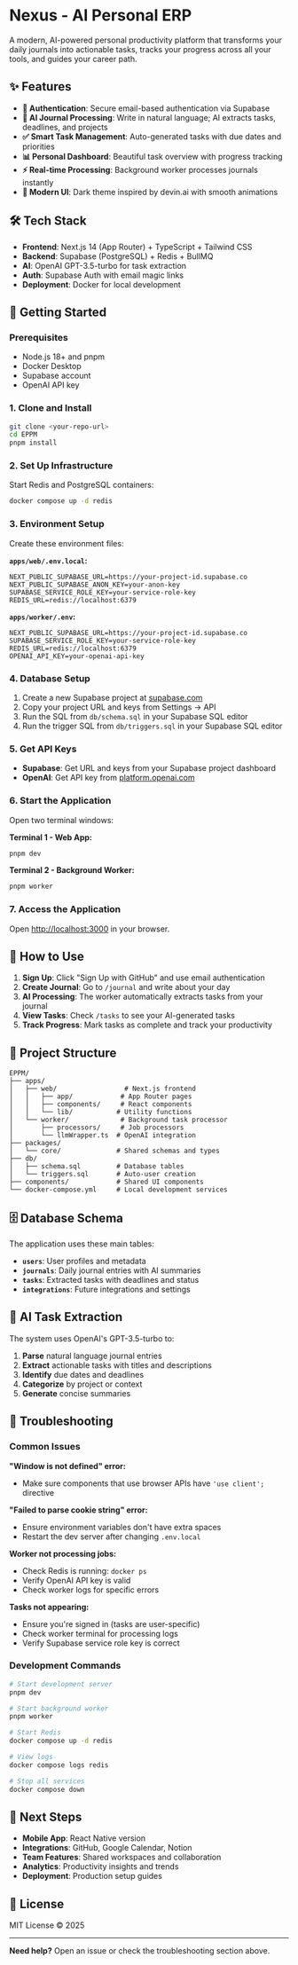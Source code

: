 # Nexus - AI Personal ERP

A modern, AI-powered personal productivity platform that transforms your daily journals into actionable tasks, tracks your progress across all your tools, and guides your career path.

## ✨ Features

- **🔐 Authentication**: Secure email-based authentication via Supabase
- **📝 AI Journal Processing**: Write in natural language; AI extracts tasks, deadlines, and projects
- **✅ Smart Task Management**: Auto-generated tasks with due dates and priorities
- **📊 Personal Dashboard**: Beautiful task overview with progress tracking
- **⚡ Real-time Processing**: Background worker processes journals instantly
- **🎨 Modern UI**: Dark theme inspired by devin.ai with smooth animations

## 🛠️ Tech Stack

- **Frontend**: Next.js 14 (App Router) + TypeScript + Tailwind CSS
- **Backend**: Supabase (PostgreSQL) + Redis + BullMQ
- **AI**: OpenAI GPT-3.5-turbo for task extraction
- **Auth**: Supabase Auth with email magic links
- **Deployment**: Docker for local development

## 🚀 Getting Started

### Prerequisites

- Node.js 18+ and pnpm
- Docker Desktop
- Supabase account
- OpenAI API key

### 1. Clone and Install

```bash
git clone <your-repo-url>
cd EPPM
pnpm install
```

### 2. Set Up Infrastructure

Start Redis and PostgreSQL containers:

```bash
docker compose up -d redis
```

### 3. Environment Setup

Create these environment files:

**`apps/web/.env.local`:**
```env
NEXT_PUBLIC_SUPABASE_URL=https://your-project-id.supabase.co
NEXT_PUBLIC_SUPABASE_ANON_KEY=your-anon-key
SUPABASE_SERVICE_ROLE_KEY=your-service-role-key
REDIS_URL=redis://localhost:6379
```

**`apps/worker/.env`:**
```env
NEXT_PUBLIC_SUPABASE_URL=https://your-project-id.supabase.co
SUPABASE_SERVICE_ROLE_KEY=your-service-role-key
REDIS_URL=redis://localhost:6379
OPENAI_API_KEY=your-openai-api-key
```

### 4. Database Setup

1. Create a new Supabase project at [supabase.com](https://supabase.com)
2. Copy your project URL and keys from Settings → API
3. Run the SQL from `db/schema.sql` in your Supabase SQL editor
4. Run the trigger SQL from `db/triggers.sql` in your Supabase SQL editor

### 5. Get API Keys

- **Supabase**: Get URL and keys from your Supabase project dashboard
- **OpenAI**: Get API key from [platform.openai.com](https://platform.openai.com/api-keys)

### 6. Start the Application

Open two terminal windows:

**Terminal 1 - Web App:**
```bash
pnpm dev
```

**Terminal 2 - Background Worker:**
```bash
pnpm worker
```

### 7. Access the Application

Open [http://localhost:3000](http://localhost:3000) in your browser.

## 📖 How to Use

1. **Sign Up**: Click "Sign Up with GitHub" and use email authentication
2. **Create Journal**: Go to `/journal` and write about your day
3. **AI Processing**: The worker automatically extracts tasks from your journal
4. **View Tasks**: Check `/tasks` to see your AI-generated tasks
5. **Track Progress**: Mark tasks as complete and track your productivity

## 📁 Project Structure

```
EPPM/
├── apps/
│   ├── web/                 # Next.js frontend
│   │   ├── app/            # App Router pages
│   │   ├── components/     # React components
│   │   └── lib/           # Utility functions
│   └── worker/             # Background task processor
│       ├── processors/     # Job processors
│       └── llmWrapper.ts  # OpenAI integration
├── packages/
│   └── core/              # Shared schemas and types
├── db/
│   ├── schema.sql         # Database tables
│   └── triggers.sql       # Auto-user creation
├── components/            # Shared UI components
└── docker-compose.yml     # Local development services
```

## 🗄️ Database Schema

The application uses these main tables:

- **`users`**: User profiles and metadata
- **`journals`**: Daily journal entries with AI summaries
- **`tasks`**: Extracted tasks with deadlines and status
- **`integrations`**: Future integrations and settings

## 🤖 AI Task Extraction

The system uses OpenAI's GPT-3.5-turbo to:

1. **Parse** natural language journal entries
2. **Extract** actionable tasks with titles and descriptions
3. **Identify** due dates and deadlines
4. **Categorize** by project or context
5. **Generate** concise summaries

## 🔧 Troubleshooting

### Common Issues

**"Window is not defined" error:**
- Make sure components that use browser APIs have `'use client';` directive

**"Failed to parse cookie string" error:**
- Ensure environment variables don't have extra spaces
- Restart the dev server after changing `.env.local`

**Worker not processing jobs:**
- Check Redis is running: `docker ps`
- Verify OpenAI API key is valid
- Check worker logs for specific errors

**Tasks not appearing:**
- Ensure you're signed in (tasks are user-specific)
- Check worker terminal for processing logs
- Verify Supabase service role key is correct

### Development Commands

```bash
# Start development server
pnpm dev

# Start background worker
pnpm worker

# Start Redis
docker compose up -d redis

# View logs
docker compose logs redis

# Stop all services
docker compose down
```

## 🚀 Next Steps

- **Mobile App**: React Native version
- **Integrations**: GitHub, Google Calendar, Notion
- **Team Features**: Shared workspaces and collaboration
- **Analytics**: Productivity insights and trends
- **Deployment**: Production setup guides

## 📄 License

MIT License © 2025

---

**Need help?** Open an issue or check the troubleshooting section above.
